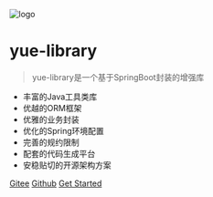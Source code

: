 ![logo](https://dcloud.ylyue.cn/yue-library/_images/logo.png)

# yue-library

> yue-library是一个基于SpringBoot封装的增强库

* 丰富的Java工具类库
* 优越的ORM框架
* 优雅的业务封装
* 优化的Spring环境配置
* 完善的规约限制
* 配套的代码生成平台
* 安稳贴切的开源架构方案

[Gitee](https://gitee.com/yl-yue/yue-library)
[Github](https://github.com/yl-yue/yue-library)
[Get Started](README.md)